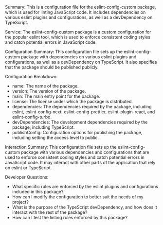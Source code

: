Summary:
This is a configuration file for the eslint-config-custom package, which is used for linting JavaScript code. It includes dependencies on various eslint plugins and configurations, as well as a devDependency on TypeScript.

Service:
The eslint-config-custom package is a custom configuration for the popular eslint tool, which is used to enforce consistent coding styles and catch potential errors in JavaScript code.

Configuration Summary:
This configuration file sets up the eslint-config-custom package with dependencies on various eslint plugins and configurations, as well as a devDependency on TypeScript. It also specifies that the package should be published publicly.

Configuration Breakdown:
- name: The name of the package.
- version: The version of the package.
- main: The main entry point for the package.
- license: The license under which the package is distributed.
- dependencies: The dependencies required by the package, including eslint, eslint-config-next, eslint-config-prettier, eslint-plugin-react, and eslint-config-turbo.
- devDependencies: The development dependencies required by the package, including TypeScript.
- publishConfig: Configuration options for publishing the package, including setting the access level to public.

Interaction Summary:
This configuration file sets up the eslint-config-custom package with various dependencies and configurations that are used to enforce consistent coding styles and catch potential errors in JavaScript code. It may interact with other parts of the application that rely on eslint or TypeScript.

Developer Questions:
- What specific rules are enforced by the eslint plugins and configurations included in this package?
- How can I modify the configuration to better suit the needs of my project?
- What is the purpose of the TypeScript devDependency, and how does it interact with the rest of the package?
- How can I test the linting rules enforced by this package?
